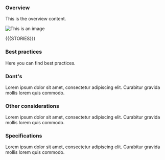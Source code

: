 ### Overview

This is the overview content.

![This is an image](https://myoctocat.com/assets/images/base-octocat.svg)


{{{STORIES}}}

### Best practices

Here you can find best practices.

### Dont's

Lorem ipsum dolor sit amet, consectetur adipiscing elit. Curabitur gravida mollis lorem quis commodo.

### Other considerations

Lorem ipsum dolor sit amet, consectetur adipiscing elit. Curabitur gravida mollis lorem quis commodo.

### Specifications

Lorem ipsum dolor sit amet, consectetur adipiscing elit. Curabitur gravida mollis lorem quis commodo.

